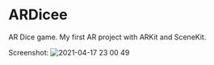 # ARDicee
AR Dice game.
My first AR project with ARKit and SceneKit.

Screenshot:
![2021-04-17 23 00 49](https://user-images.githubusercontent.com/33431077/115125471-ee012b00-9fd0-11eb-90f6-c344dc67d7d2.jpg)

